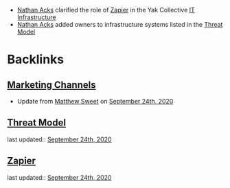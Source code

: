 - [Nathan Acks](<Nathan Acks.md>) clarified the role of [Zapier](<Zapier.md>) in the Yak Collective [IT Infrastructure](<IT Infrastructure.md>)
- [Nathan Acks](<Nathan Acks.md>) added owners to infrastructure systems listed in the [Threat Model](<Threat Model.md>)

# Backlinks
## [Marketing Channels](<Marketing Channels.md>)
- Update from [Matthew Sweet](<Matthew Sweet.md>) on [September 24th, 2020](<September 24th, 2020.md>)

## [Threat Model](<Threat Model.md>)
last updated:: [September 24th, 2020](<September 24th, 2020.md>)

## [Zapier](<Zapier.md>)
last updated:: [September 24th, 2020](<September 24th, 2020.md>)

